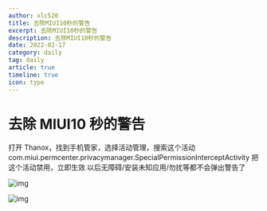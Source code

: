 ```yaml
---
author: xlc520
title: 去除MIUI10秒的警告
excerpt: 去除MIUI10秒的警告
description: 去除MIUI10秒的警告
date: 2022-02-17
category: daily
tag: daily
article: true
timeline: true
icon: type
---
```


# 去除 MIUI10 秒的警告

打开 Thanox，找到手机管家，选择活动管理，搜索这个活动
com.miui.permcenter.privacymanager.SpecialPermissionInterceptActivity
把这个活动禁用，立即生效
以后无障碍/安装未知应用/勿扰等都不会弹出警告了

![img](http://image.coolapk.com/feed/2022/0108/07/2064506_f18ce68b_8655_7643_90@324x720.gif)

![img](http://image.coolapk.com/feed/2022/0108/07/2064506_223ddc9c_8655_7651_953@1080x2400.jpeg.m.jpg)
